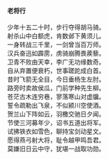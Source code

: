 #### 老将行

少年十五二十时，步行夺得胡马骑。  
射杀山中白额虎，肯数邺下黄须儿。  
一身转战三千里，一剑曾当百万师。  
汉兵奋迅如霹雳，虏骑崩腾畏蒺藜。  
卫青不败由天幸，李广无功缘数奇。  
自从弃置便衰朽，世事蹉跎成白首。  
昔时飞箭无全目，今日垂杨生左肘。  
路旁时卖故侯瓜，门前学种先生柳。  
苍茫古木连穷巷，寥落寒山对虚牖。  
誓令疏勒出飞泉，不似颍川空使酒。  
贺兰山下阵如云，羽檄交驰日夕闻。  
节使三河募年少，诏书五道出将军。  
试拂铁衣如雪色，聊持宝剑动星文。  
愿得燕弓射大将，耻令越甲鸣吾君。  
莫嫌旧日云中守，犹堪一战取功勋。
